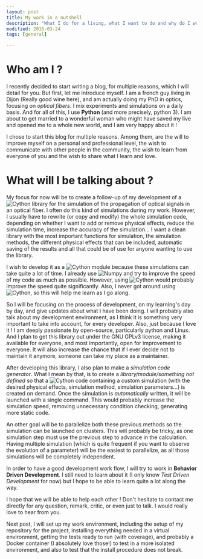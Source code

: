 ```yaml
---
layout: post
title: My work in a nutshell
description: "What I do for a living, what I want to do and why do I write"
modified: 2016-03-24
tags: [general]

---
```


# Who am I ?

I recently decided to start writing a blog, for multiple reasons,
which I will detail for you. But first, let me introduce myself. I am
a french guy living in Dijon (Really good wine here), and am actually
doing my PhD in optics, focusing on *optical fibers*. I mix experiments
and simulations on a daily basis. And for all of this, I use **Python**
(and more precisely, python 3). I am about to get married to a
wonderful woman who might have saved my live and opened me to a whole
new world, and I am very happy about it !

I chose to start this blog for multiple reasons. Among them, are the
will to improve myself on a personal and professional level, the wish
to communicate with other people in the community, the wish to learn
from everyone of you and the wish to share what I learn and love.

# What will I be talking about ?

My focus for now will be to create a follow-up of my development of a
![Cython](http://www.cython.org/) library for the simulation of the
propagation of optical signals in an optical fiber. I often do this
kind of simulations during my work. However, I usually have to rewrite
(or copy and modify) the whole simulation code, depending on whether I
want to add or remove physical effects, reduce the simulation time,
increase the accuracy of the simulation... I want a clean library with
the most important functions for simulation, the simulation methods,
the different physical effects that can be included, automatic saving
of the results and all that could be of use for anyone wanting to use
the library.

I wish to develop it as a ![Cython](http://www.cython.org/) module
because these simulations can take quite a lot of time. I already use
![Numpy](http://www.numpy.org) and try to improve the speed of my code
as much as possible. However, using ![Cython](http://www.cython.org/)
would probably improve the speed quite significantly. Also, I never
got around using ![Cython](http://www.cython.org/), so this will help
me learn as I go along.

So I will be focusing on the process of development, on my learning's
day by day, and give updates about what I have been doing. I will
probably also talk about my development environment, as I think it is
something very important to take into account, for every
developer. Also, just because I love it ! I am deeply passionate by
open-source, particularly python and Linux. And I plan to get this
library out under the GNU GPLv3 license, making it available for
everyone, and most importantly, open for improvement to everyone. It
will also increase the chance that if I ever decide not to maintain it
anymore, someone can take my place as a maintainer.

After developing this library, I also plan to make a *simulation code
generator*. What I mean by that, is to create a
*library/module/something not defined* so that a
![Cython](http://www.cython.org/) code containing a custom simulation
(with the desired physical effects, simulation method, simulation
parameters...) is created on demand. Once the simulation is
*automatically* written, it will be launched with a single
command. This would probably increase the simulation speed, removing
unnecessary condition checking, generating more static code.

An other goal will be to parallelize both these previous methods so
the simulation can be launched on clusters. This will probably be
tricky, as one simulation step must use the previous step to advance
in the calculation. Having multiple simulation (which is quite
frequent if you want to observe the evolution of a parameter) will be
the easiest to parallelize, as all those simulations will be
completely independent.

In order to have a good development work flow, I will try to work in
**Behavior Driven Development**. I still need to learn about it (I
only know *Test Driven Development* for now) but I hope to be able to
learn quite a lot along the way.

I hope that we will be able to help each other ! Don't hesitate to
contact me directly for any question, remark, critic, or even just to
talk. I would really love to hear from you.

Next post, I will set up my work environment, including the setup of
my repository for the project, installing everything needed in a
virtual environment, getting the tests ready to run (with coverage),
and probably a Docker container (I absolutely love those!) to test in
a more isolated environment, and also to test that the install
procedure does not break.

